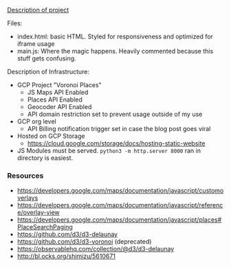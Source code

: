 [Description of project](https://ryanprater.com/blog/voronoi-places)

Files:
* index.html: basic HTML. Styled for responsiveness and optimized for iframe usage
* main.js: Where the magic happens. Heavily commented because this stuff gets confusing.

Description of Infrastructure:
* GCP Project "Voronoi Places"
  * JS Maps API Enabled
  * Places API Enabled
  * Geocoder API Enabled
  * API domain restriction set to prevent usage outside of my use
* GCP org level
  * API Billing notification trigger set in case the blog post goes viral
* Hosted on GCP Storage
  * https://cloud.google.com/storage/docs/hosting-static-website
* JS Modules must be served. `python3 -m http.server 8000` ran in directory is easiest.

### Resources
 * https://developers.google.com/maps/documentation/javascript/customoverlays
 * https://developers.google.com/maps/documentation/javascript/reference/overlay-view
 * https://developers.google.com/maps/documentation/javascript/places#PlaceSearchPaging
 * https://github.com/d3/d3-delaunay
 * https://github.com/d3/d3-voronoi (deprecated)
 * https://observablehq.com/collection/@d3/d3-delaunay
 * http://bl.ocks.org/shimizu/5610671
 
